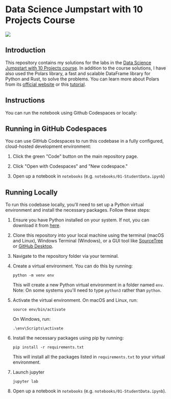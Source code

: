 # Data Science Jumpstart with 10 Projects Course
[![](./reamde_resources/data-sci-jumpstart.webp)](https://training.talkpython.fm/courses/data-science-jumpstart-with-10-projects)


## Introduction

This repository contains my solutions for the labs in the [Data Science Jumpstart with 10 Projects course](https://training.talkpython.fm/courses/details/data-science-jumpstart-with-10-projects). In addition to the course solutions, I have also used the Polars library, a fast and scalable DataFrame library for Python and Rust, to solve the problems. You can learn more about Polars from its [official website](https://pola.rs/) or this [tutorial](https://realpython.com/polars-python/).


## Instructions

You can run the notebook using Github Codespaces or locally:

## Running in GitHub Codespaces

You can use GitHub Codespaces to run this codebase in a fully configured, cloud-hosted development environment:

1. Click the green "Code" button on the main repository page.

2. Click "Open with Codespaces" and "New codespace."

3. Open up a notebook in `notebooks` (e.g. `notebooks/01-StudentData.ipynb`)

## Running Locally
To run this codebase locally, you'll need to set up a Python virtual environment and install the necessary packages. Follow these steps:

1. Ensure you have Python installed on your system. If not, you can download it from [here](https://www.python.org/downloads/).

2. Clone this repository into your local machine using the terminal (macOS and Linux), Windows Terminal (Windows), or a GUI tool like [SourceTree](https://www.sourcetreeapp.com) or [GitHub Desktop](https://desktop.github.com).

3. Navigate to the repository folder via your terminal.

4. Create a virtual environment. You can do this by running:
    ```
    python -m venv env
    ```
    This will create a new Python virtual environment in a folder named `env`. Note: On some systems you'll need to type `python3` rather than `python`.

5. Activate the virtual environment. On macOS and Linux, run:
    ```
    source env/bin/activate
    ```
    On Windows, run:
    ```
    .\env\Scripts\activate
    ```

6. Install the necessary packages using pip by running:
    ```
    pip install -r requirements.txt
    ```
    This will install all the packages listed in `requirements.txt` to your virtual environment.

7. Launch jupyter
   ```
   jupyter lab
   ```
   
8.  Open up a notebook in `notebooks` (e.g. `notebooks/01-StudentData.ipynb`).
